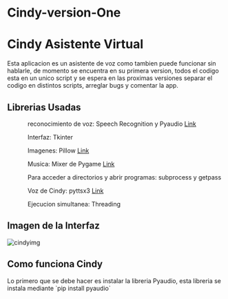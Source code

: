 # Cindy-version-One

<h1> Cindy Asistente Virtual </h1>

Esta aplicacion es un asistente de voz como tambien puede funcionar sin hablarle, de momento se encuentra en su primera version, todos el codigo esta en un unico script y se espera en las proximas versiones separar el codigo en distintos scripts, arreglar bugs y comentar la app.

<h2> Librerias Usadas </h2>

<ol>
  <ul>reconocimiento de voz: Speech Recognition y Pyaudio <a href='https://pypi.org/project/SpeechRecognition'>Link</a></ul>
  <ul>Interfaz: Tkinter</ul>
  <ul>Imagenes: Pillow <a href='https://pillow.readthedocs.io/en/stable/'>Link</a></ul>
  <ul>Musica: Mixer de Pygame <a href='https://www.pygame.org/docs/ref/music.html#pygame.mixer.music.get_busy'>Link</a></ul>
  <ul>Para acceder a directorios y abrir programas: subprocess y getpass </ul>
  <ul>Voz de Cindy: pyttsx3 <a href='https://pypi.org/project/pyttsx3/'>Link</a></ul>
  <ul>Ejecucion simultanea: Threading</ul>
</ol>  
  
  <h2>Imagen de la Interfaz</h2>
  
  ![cindyimg](https://user-images.githubusercontent.com/61121429/103034120-e9f15f00-4542-11eb-8670-eea4929b01b0.PNG)


<h2> Como funciona Cindy </h2>

<p>
  Lo primero que se debe hacer es instalar la libreria Pyaudio, esta libreria se instala mediante `pip install pyaudio`
  
</p>
